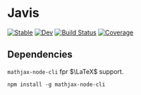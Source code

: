 # Javis

[![Stable](https://img.shields.io/badge/docs-stable-blue.svg)](https://Wikunia.github.io/Javis.jl/stable)
[![Dev](https://img.shields.io/badge/docs-dev-blue.svg)](https://Wikunia.github.io/Javis.jl/dev)
[![Build Status](https://github.com/Wikunia/Javis.jl/workflows/CI/badge.svg)](https://github.com/Wikunia/Javis.jl/actions)
[![Coverage](https://codecov.io/gh/Wikunia/Javis.jl/branch/master/graph/badge.svg)](https://codecov.io/gh/Wikunia/Javis.jl)


## Dependencies

`mathjax-node-cli` fpr $\LaTeX$ support.

```
npm install -g mathjax-node-cli
```